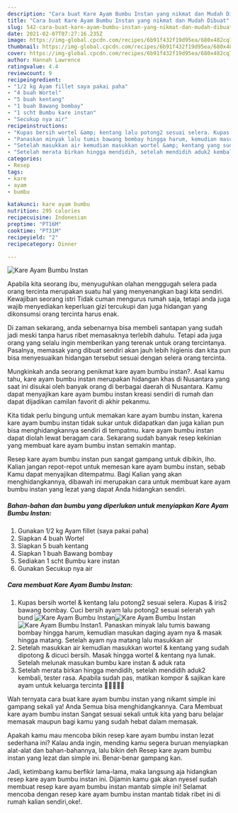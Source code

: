 ```yaml
---
description: "Cara buat Kare Ayam Bumbu Instan yang nikmat dan Mudah Dibuat"
title: "Cara buat Kare Ayam Bumbu Instan yang nikmat dan Mudah Dibuat"
slug: 542-cara-buat-kare-ayam-bumbu-instan-yang-nikmat-dan-mudah-dibuat
date: 2021-02-07T07:27:16.235Z
image: https://img-global.cpcdn.com/recipes/6b91f432f19d95ea/680x482cq70/kare-ayam-bumbu-instan-foto-resep-utama.jpg
thumbnail: https://img-global.cpcdn.com/recipes/6b91f432f19d95ea/680x482cq70/kare-ayam-bumbu-instan-foto-resep-utama.jpg
cover: https://img-global.cpcdn.com/recipes/6b91f432f19d95ea/680x482cq70/kare-ayam-bumbu-instan-foto-resep-utama.jpg
author: Hannah Lawrence
ratingvalue: 4.4
reviewcount: 9
recipeingredient:
- "1/2 kg Ayam fillet saya pakai paha"
- "4 buah Wortel"
- "5 buah kentang"
- "1 buah Bawang bombay"
- "1 scht Bumbu kare instan"
- "Secukup nya air"
recipeinstructions:
- "Kupas bersih wortel &amp; kentang lalu potong2 sesuai selera. Kupas &amp; iris2 bawang bombay. Cuci bersih ayam lalu potong2 sesuai selerah yah bund"
- "Panaskan minyak lalu tumis bawang bombay hingga harum, kemudian masukan daging ayam nya &amp; masak hingga matang. Setelah ayam nya matang lalu masukkan air"
- "Setelah masukkan air kemudian masukkan wortel &amp; kentang yang sudah dipotong &amp; dicuci bersih. Masak hingga wortel &amp; kentang nya lunak. Setelah melunak masukan bumbu kare instan &amp; aduk rata"
- "Setelah merata birkan hingga mendidih, setelah mendidih aduk2 kembali, tester rasa. Apabila sudah pas, matikan kompor &amp; sajikan kare ayam untuk keluarga tercinta 🙏🏻😍🥰🤗"
categories:
- Resep
tags:
- kare
- ayam
- bumbu

katakunci: kare ayam bumbu 
nutrition: 295 calories
recipecuisine: Indonesian
preptime: "PT16M"
cooktime: "PT31M"
recipeyield: "2"
recipecategory: Dinner

---
```



![Kare Ayam Bumbu Instan](https://img-global.cpcdn.com/recipes/6b91f432f19d95ea/680x482cq70/kare-ayam-bumbu-instan-foto-resep-utama.jpg)

Apabila kita seorang ibu, menyuguhkan olahan menggugah selera pada orang tercinta merupakan suatu hal yang menyenangkan bagi kita sendiri. Kewajiban seorang istri Tidak cuman mengurus rumah saja, tetapi anda juga wajib menyediakan keperluan gizi tercukupi dan juga hidangan yang dikonsumsi orang tercinta harus enak.

Di zaman  sekarang, anda sebenarnya bisa membeli santapan yang sudah jadi meski tanpa harus ribet memasaknya terlebih dahulu. Tetapi ada juga orang yang selalu ingin memberikan yang terenak untuk orang tercintanya. Pasalnya, memasak yang dibuat sendiri akan jauh lebih higienis dan kita pun bisa menyesuaikan hidangan tersebut sesuai dengan selera orang tercinta. 



Mungkinkah anda seorang penikmat kare ayam bumbu instan?. Asal kamu tahu, kare ayam bumbu instan merupakan hidangan khas di Nusantara yang saat ini disukai oleh banyak orang di berbagai daerah di Nusantara. Kamu dapat menyajikan kare ayam bumbu instan kreasi sendiri di rumah dan dapat dijadikan camilan favorit di akhir pekanmu.

Kita tidak perlu bingung untuk memakan kare ayam bumbu instan, karena kare ayam bumbu instan tidak sukar untuk didapatkan dan juga kalian pun bisa menghidangkannya sendiri di tempatmu. kare ayam bumbu instan dapat diolah lewat beragam cara. Sekarang sudah banyak resep kekinian yang membuat kare ayam bumbu instan semakin mantap.

Resep kare ayam bumbu instan pun sangat gampang untuk dibikin, lho. Kalian jangan repot-repot untuk memesan kare ayam bumbu instan, sebab Kamu dapat menyajikan ditempatmu. Bagi Kalian yang akan menghidangkannya, dibawah ini merupakan cara untuk membuat kare ayam bumbu instan yang lezat yang dapat Anda hidangkan sendiri.

<!--inarticleads1-->

##### Bahan-bahan dan bumbu yang diperlukan untuk menyiapkan Kare Ayam Bumbu Instan:

1. Gunakan 1/2 kg Ayam fillet (saya pakai paha)
1. Siapkan 4 buah Wortel
1. Siapkan 5 buah kentang
1. Siapkan 1 buah Bawang bombay
1. Sediakan 1 scht Bumbu kare instan
1. Gunakan Secukup nya air




<!--inarticleads2-->

##### Cara membuat Kare Ayam Bumbu Instan:

1. Kupas bersih wortel &amp; kentang lalu potong2 sesuai selera. Kupas &amp; iris2 bawang bombay. Cuci bersih ayam lalu potong2 sesuai selerah yah bund
<img src="https://img-global.cpcdn.com/steps/9486f96427e524d7/160x128cq70/kare-ayam-bumbu-instan-langkah-memasak-1-foto.jpg" alt="Kare Ayam Bumbu Instan"><img src="https://img-global.cpcdn.com/steps/f6d2f0151b959fcd/160x128cq70/kare-ayam-bumbu-instan-langkah-memasak-1-foto.jpg" alt="Kare Ayam Bumbu Instan"><img src="https://img-global.cpcdn.com/steps/3ed246ed38282153/160x128cq70/kare-ayam-bumbu-instan-langkah-memasak-1-foto.jpg" alt="Kare Ayam Bumbu Instan">1. Panaskan minyak lalu tumis bawang bombay hingga harum, kemudian masukan daging ayam nya &amp; masak hingga matang. Setelah ayam nya matang lalu masukkan air
1. Setelah masukkan air kemudian masukkan wortel &amp; kentang yang sudah dipotong &amp; dicuci bersih. Masak hingga wortel &amp; kentang nya lunak. Setelah melunak masukan bumbu kare instan &amp; aduk rata
1. Setelah merata birkan hingga mendidih, setelah mendidih aduk2 kembali, tester rasa. Apabila sudah pas, matikan kompor &amp; sajikan kare ayam untuk keluarga tercinta 🙏🏻😍🥰🤗




Wah ternyata cara buat kare ayam bumbu instan yang nikamt simple ini gampang sekali ya! Anda Semua bisa menghidangkannya. Cara Membuat kare ayam bumbu instan Sangat sesuai sekali untuk kita yang baru belajar memasak maupun bagi kamu yang sudah hebat dalam memasak.

Apakah kamu mau mencoba bikin resep kare ayam bumbu instan lezat sederhana ini? Kalau anda ingin, mending kamu segera buruan menyiapkan alat-alat dan bahan-bahannya, lalu bikin deh Resep kare ayam bumbu instan yang lezat dan simple ini. Benar-benar gampang kan. 

Jadi, ketimbang kamu berfikir lama-lama, maka langsung aja hidangkan resep kare ayam bumbu instan ini. Dijamin kamu gak akan nyesel sudah membuat resep kare ayam bumbu instan mantab simple ini! Selamat mencoba dengan resep kare ayam bumbu instan mantab tidak ribet ini di rumah kalian sendiri,oke!.

